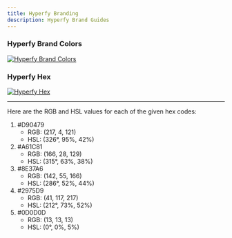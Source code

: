 ```yaml
---
title: Hyperfy Branding
description: Hyperfy Brand Guides
---
```


### Hyperfy Brand Colors
[![Hyperfy Brand Colors](/hyperfy-brand-colors.webp)](/hyperfy-brand-colors.webp)

### Hyperfy Hex
[![Hyperfy Hex](/hyperfy-hex.webp)](/hyperfy-hex.webp)

---

Here are the RGB and HSL values for each of the given hex codes:

1. #D90479
	* RGB: (217, 4, 121)
	* HSL: (326°, 95%, 42%)
2. #A61C81
	* RGB: (166, 28, 129)
	* HSL: (315°, 63%, 38%)
3. #8E37A6
	* RGB: (142, 55, 166)
	* HSL: (286°, 52%, 44%)
4. #2975D9
	* RGB: (41, 117, 217)
	* HSL: (212°, 73%, 52%)
5. #0D0D0D
	* RGB: (13, 13, 13)
	* HSL: (0°, 0%, 5%)
